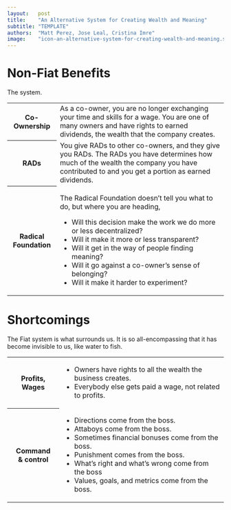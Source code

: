 ```yaml
---
layout:   post
title:    "An Alternative System for Creating Wealth and Meaning"
subtitle: "TEMPLATE"
authors:  "Matt Perez, Jose Leal, Cristina Imre"
image:    "icon-an-alternative-system-for-creating-wealth-and-meaning.svg"
---
```


<div style="display:none;">
 <p>&ldquo;<em>Lead with Radicals benefits, rather than Fiat shortcomings.</em>&rdquo;</p>
</div>

<h1>Non-Fiat Benefits</h1>
 <p>The  system.</p>
 <div class="_center">
  <table class="_h2table">
   <tr>
    <th>Co-Ownership</th>
    <td>As a co-owner, you are no longer exchanging your time and skills for a wage. You are one of many owners and have rights to earned dividends, the wealth that the company creates.</td>
   </tr>
   <tr>
    <th>RADs</th>
    <td>You give <span class='_paradigm'>RAD</span>s to other co-owners, and they give you <span class='_paradigm'>RAD</span>s. The <span class='_paradigm'>RAD</span>s you have determines how much of the wealth the company you have contributed to and you get a portion as earned dividends.</td>
   </tr>
   <tr>
    <th>Radical Foundation</th>
    <td>
     <p>The <span class='_paradigm'>Radical Foundation</span> doesn&rsquo;t tell you what to do, but where you are heading,</p>
     <ul>
      <li>Will this decision make the work we do more or less decentralized?</li>
      <li>Will it make it more or less transparent?</li>
      <li>Will it get in the way of people finding meaning?</li>
      <li>Will it go against a co-owner&rsquo;s sense of belonging?</li>
      <li>Will it make it harder to experiment?</li>
     </ul>
    </td>
   </tr>
  </table>
 </div>

<h1> Shortcomings</h1>
 <p>The <span class='_paradigm'>Fiat</span> system is what surrounds us. It is so all-encompassing that it has become invisible to us, like water to fish.</p>
 <div class="_center">
  <table class="_h2table">
   <tr>
    <th>Profits, Wages</th>
    <td>
     <ul>
      <li>Owners have rights to all the wealth the business creates.</li>
      <li>Everybody else gets paid a wage, not related to profits.</li>
     </ul>
    </td>
   </tr>
   <tr>
    <th>Command<br>& control</th>
    <td>
     <ul>
      <li>Directions come from the boss.</li>
      <li>Attaboys come from the boss.</li>
      <li>Sometimes financial bonuses come from the boss.</li>
      <li>Punishment comes from the boss.</li>
      <li>What&rsquo;s right and what&rsquo;s wrong come from the boss</li>
      <li>Values, goals, and metrics come from the boss.</li>
     </ul>
    </td>
   </tr>
  </table>
 </div>
